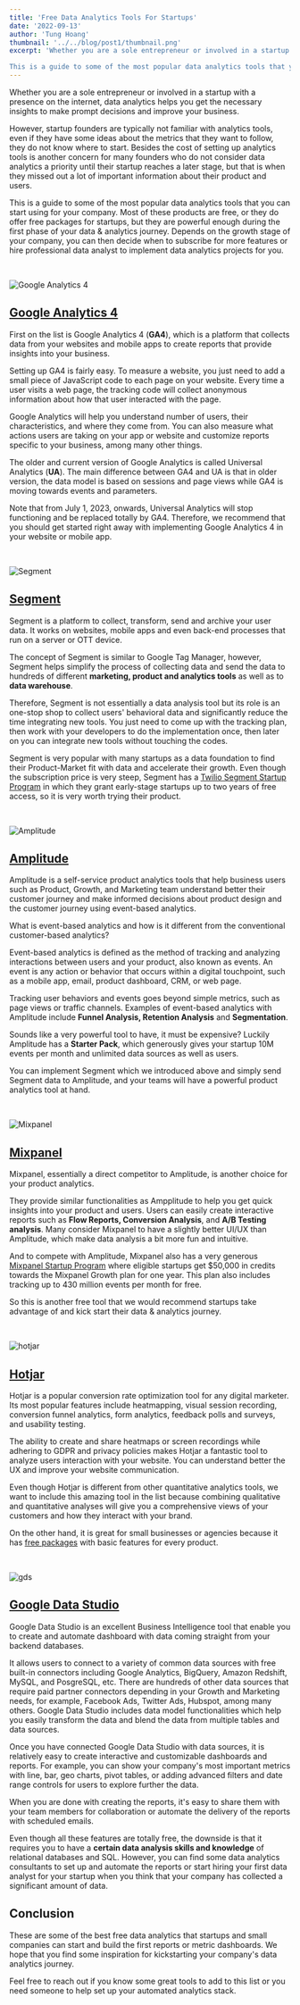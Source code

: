 ```yaml
---
title: 'Free Data Analytics Tools For Startups'
date: '2022-09-13'
author: 'Tung Hoang'
thumbnail: '../../blog/post1/thumbnail.png'
excerpt: 'Whether you are a sole entrepreneur or involved in a startup with a presence on the internet, data analytics helps you get the necessary insights to make prompt decisions and improve your business.

This is a guide to some of the most popular data analytics tools that you can start using for your company.'
---
```


Whether you are a sole entrepreneur or involved in a startup with a presence on the internet, data analytics helps you get the necessary insights to make prompt decisions and improve your business.

However, startup founders are typically not familiar with analytics tools, even if they have some ideas about the metrics that they want to follow, they do not know where to start. Besides the cost of setting up analytics tools is another concern for many founders who do not consider data analytics a priority until their startup reaches a later stage, but that is when they missed out a lot of important information about their product and users.

This is a guide to some of the most popular data analytics tools that you can start using for your company. Most of these products are free, or they do offer free packages for startups, but they are powerful enough during the first phase of your data & analytics journey. Depends on the growth stage of your company, you can then decide when to subscribe for more features or hire professional data analyst to implement data analytics projects for you.

&nbsp;

![Google Analytics 4](../../blog/post1/ga4.png)

## [Google Analytics 4](https://analytics.google.com/)

First on the list is Google Analytics 4 (**GA4**), which is a platform that collects data from your websites and mobile apps to create reports that provide insights into your business.

Setting up GA4 is fairly easy. To measure a website, you just need to add a small piece of JavaScript code to each page on your website. Every time a user visits a web page, the tracking code will collect anonymous information about how that user interacted with the page. 

Google Analytics will help you understand number of users, their characteristics, and where they come from. You can also measure what actions users are taking on your app or website and customize reports specific to your business, among many other things.

The older and current version of Google Analytics is called Universal Analytics (**UA**). The main difference between GA4 and UA is that in older version, the data model is based on sessions and page views while GA4 is moving towards events and parameters.

Note that from July 1, 2023, onwards, Universal Analytics will stop functioning and be replaced totally by GA4. Therefore, we recommend that you should get started right away with implementing Google Analytics 4 in your website or mobile app.

&nbsp;

![Segment](../../blog/post1/segment.png)

## [Segment](https://segment.com)

Segment is a platform to collect, transform, send and archive your user data. It works on websites, mobile apps and even back-end processes that run on a server or OTT device. 

The concept of Segment is similar to Google Tag Manager, however, Segment helps simplify the process of collecting data and send the data to hundreds of different **marketing, product and analytics tools** as well as to **data warehouse**. 

Therefore, Segment is not essentially a data analysis tool but its role is an one-stop shop to collect users' behavioral data and significantly reduce the time integrating new tools. You just need to come up with the tracking plan, then work with your developers to do the implementation once, then later on you can integrate new tools without touching the codes.

Segment is very popular with many startups as a data foundation to find their Product-Market fit with data and accelerate their growth. Even though the subscription price is very steep, Segment has a [Twilio Segment Startup Program](https://segment.com/industry/startups/?utm_campaign=gg_emea_dg-demo_search_brand_acquisition&utm_source=google&utm_medium=cpc&utm_content=segment_startup&utm_term=segment%20startup&gclid=CjwKCAjwsfuYBhAZEiwA5a6CDCXVv58TAB9l268unAP_gxCYPfzZ_aGeeyF2ZlwIp8S_QK0pVVEbXhoCJgYQAvD_BwE) in which they grant early-stage startups up to two years of free access, so it is very worth trying their product.

&nbsp;

![Amplitude](../../blog/post1/amplitude.png)

## [Amplitude](https://amplitude.com)

Amplitude is a self-service product analytics tools that help business users such as Product, Growth, and Marketing team understand better their customer journey and make informed decisions about product design and the customer journey using event-based analytics.

What is event-based analytics and how is it different from the conventional customer-based analytics? 

Event-based analytics is defined as the method of tracking and analyzing interactions between users and your product, also known as events. An event is any action or behavior that occurs within a digital touchpoint, such as a mobile app, email, product dashboard, CRM, or web page.

Tracking user behaviors and events goes beyond simple metrics, such as page views or traffic channels. Examples of event-based analytics with Amplitude include **Funnel Analysis, Retention Analysis** and **Segmentation**.

Sounds like a very powerful tool to have, it must be expensive? Luckily Amplitude has a **Starter Pack**, which generously gives your startup 10M events per month and unlimited data sources as well as users. 

You can implement Segment which we introduced above and simply send Segment data to Amplitude, and your teams will have a powerful product analytics tool at hand.

&nbsp;

![Mixpanel](../../blog/post1/mixpanel.png)

## [Mixpanel](https://mixpanel.com)

Mixpanel, essentially a direct competitor to Amplitude, is another choice for your product analytics.

They provide similar functionalities as Ampplitude to help you get quick insights into your product and users. Users can easily create interactive reports such as **Flow Reports, Conversion Analysis**, and **A/B Testing analysis**. Many consider Mixpanel to have a slightly better UI/UX than Amplitude, which make data analysis a bit more fun and intuitive.

And to compete with Amplitude, Mixpanel also has a very generous [Mixpanel Startup Program](https://mixpanel.com/startups-apply/) where eligible startups get $50,000 in credits towards the Mixpanel Growth plan for one year. This plan also includes tracking up to 430 million events per month for free. 

So this is another free tool that we would recommend startups take advantage of and kick start their data & analytics journey.

&nbsp;

![hotjar](../../blog/post1/hotjar.png)

## [Hotjar](https://www.hotjar.com/)

Hotjar is a popular conversion rate optimization tool for any digital marketer. Its most popular features include heatmapping, visual session recording, conversion funnel analytics, form analytics, feedback polls and surveys, and usability testing.

The ability to create and share heatmaps or screen recordings while adhering to GDPR and privacy policies makes Hotjar a fantastic tool to analyze users interaction with your website. You can understand better the UX and improve your website communication.

Even though Hotjar is different from other quantitative analytics tools, we want to include this amazing tool in the list because combining qualitative and quantitative analyses will give you a comprehensive views of your customers and how they interact with your brand.

On the other hand, it is great for small businesses or agencies because it has [free packages](https://www.hotjar.com/pricing/) with basic features for every product.

&nbsp;

![gds](../../blog/post1/gds.jpeg)

## [Google Data Studio](https://analytics.google.com/)

Google Data Studio is an excellent Business Intelligence tool that enable you to create and automate dashboard with data coming straight from your backend databases. 

It allows users to connect to a variety of common data sources with free built-in connectors including Google Analytics, BigQuery, Amazon Redshift, MySQL, and PosgreSQL, etc. There are hundreds of other data sources that require paid partner connectors depending in your Growth and Marketing needs, for example, Facebook Ads, Twitter Ads, Hubspot, among many others. Google Data Studio includes data model functionalities which help you easily transform the data and blend the data from multiple tables and data sources.

Once you have connected Google Data Studio with data sources, it is relatively easy to create interactive and customizable dashboards and reports. For example, you can show your company's most important metrics with line, bar, geo charts, pivot tables, or adding advanced filters and date range controls for users to explore further the data. 

When you are done with creating the reports, it's easy to share them with your team members for collaboration or automate the delivery of the reports with scheduled emails.

Even though all these features are totally free, the downside is that it requires you to have a **certain data analysis skills and knowledge** of relational databases and SQL. However, you can find some data analytics consultants to set up and automate the reports or start hiring your first data analyst for your startup when you think that your company has collected a significant amount of data.
&nbsp;

## Conclusion

These are some of the best free data analytics that startups and small companies can start and build the first reports or metric dashboards. We hope that you find some inspiration for kickstarting your company's data analytics journey.

Feel free to reach out if you know some great tools to add to this list or you need someone to help set up your automated analytics stack.



